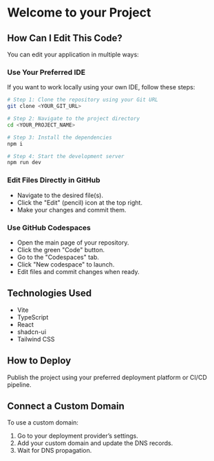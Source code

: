 # Welcome to your Project



## How Can I Edit This Code?

You can edit your application in multiple ways:

### Use Your Preferred IDE

If you want to work locally using your own IDE, follow these steps:

```sh
# Step 1: Clone the repository using your Git URL
git clone <YOUR_GIT_URL>

# Step 2: Navigate to the project directory
cd <YOUR_PROJECT_NAME>

# Step 3: Install the dependencies
npm i

# Step 4: Start the development server
npm run dev
```

### Edit Files Directly in GitHub

- Navigate to the desired file(s).
- Click the "Edit" (pencil) icon at the top right.
- Make your changes and commit them.

### Use GitHub Codespaces

- Open the main page of your repository.
- Click the green "Code" button.
- Go to the "Codespaces" tab.
- Click "New codespace" to launch.
- Edit files and commit changes when ready.

## Technologies Used

- Vite  
- TypeScript  
- React  
- shadcn-ui  
- Tailwind CSS  

## How to Deploy

Publish the project using your preferred deployment platform or CI/CD pipeline.

## Connect a Custom Domain

To use a custom domain:

1. Go to your deployment provider’s settings.
2. Add your custom domain and update the DNS records.
3. Wait for DNS propagation.

